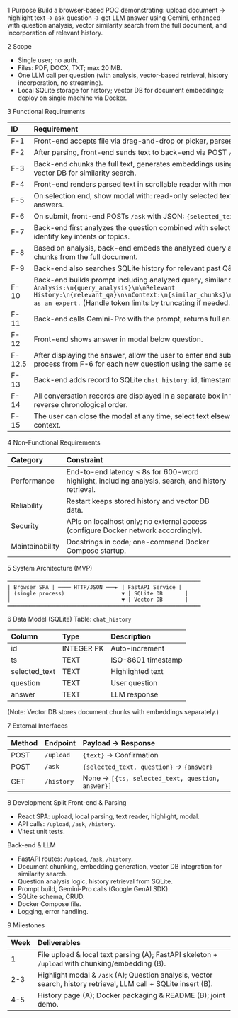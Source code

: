 1 Purpose
Build a browser-based POC demonstrating: upload document → highlight text → ask question → get LLM answer using Gemini, enhanced with question analysis, vector similarity search from the full document, and incorporation of relevant history.

2 Scope

- Single user; no auth.
- Files: PDF, DOCX, TXT; max 20 MB.
- One LLM call per question (with analysis, vector-based retrieval, history incorporation, no streaming).
- Local SQLite storage for history; vector DB for document embeddings; deploy on single machine via Docker.

3 Functional Requirements


| ID | Requirement |
| :-- | :-- |
| F-1 | Front-end accepts file via drag-and-drop or picker, parses it to plain UTF-8 text locally (using pdf.js, mammoth.js). |
| F-2 | After parsing, front-end sends text to back-end via POST `/upload` for processing. |
| F-3 | Back-end chunks the full text, generates embeddings using an embedding model, and stores chunks with embeddings in a vector DB for similarity search. |
| F-4 | Front-end renders parsed text in scrollable reader with mouse selection. |
| F-5 | On selection end, show modal with: read-only selected text, question textarea, and a chat area for displaying questions and answers. |
| F-6 | On submit, front-end POSTs `/ask` with JSON: `{selected_text, question}`. |
| F-7 | Back-end first analyzes the question combined with selected_text (e.g., via a preliminary LLM call or rule-based parsing) to identify key intents or topics. |
| F-8 | Based on analysis, back-end embeds the analyzed query and performs similarity search in vector DB to find top relevant text chunks from the full document. |
| F-9 | Back-end also searches SQLite history for relevant past Q\&A records (e.g., by similarity or keyword matching). |
| F-10 | Back-end builds prompt including analyzed query, similar chunks, relevant history, selected_text, and question: `Analysis:\n{query_analysis}\n\nRelevant History:\n{relevant_qa}\n\nContext:\n{similar_chunks}\n\nSelected:\n{selected_text}\n\nQuestion:\n{question}\n\nAnswer as an expert.` (Handle token limits by truncating if needed.) |
| F-11 | Back-end calls Gemini-Pro with the prompt, returns full answer as `{answer}`. |
| F-12 | Front-end shows answer in modal below question. |
| F-12.5 | After displaying the answer, allow the user to enter and submit additional follow-up questions in the same modal, repeating the process from F-6 for each new question using the same selected_text. |
| F-13 | Back-end adds record to SQLite `chat_history`: id, timestamp, selected_text, question, answer. |
| F-14 | All conversation records are displayed in a separate box in the interface, listing the last 20 Q\&A pairs (including selected_text) in reverse chronological order. |
| F-15 | The user can close the modal at any time, select text elsewhere to ask questions, and reopen a new modal for a different context. |

4 Non-Functional Requirements


| Category | Constraint |
| :-- | :-- |
| Performance | End-to-end latency ≤ 8s for 600-word highlight, including analysis, search, and history retrieval. |
| Reliability | Restart keeps stored history and vector DB data. |
| Security | APIs on localhost only; no external access (configure Docker network accordingly). |
| Maintainability | Docstrings in code; one-command Docker Compose startup. |

5 System Architecture (MVP)

```
═════════════════════════════════════════════════════════════
| Browser SPA | ──── HTTP/JSON ───► | FastAPI Service |
│ (single process)                  ▼ | SQLite DB       |
│                                   ▼ | Vector DB       |
═════════════════════════════════════════════════════════════
```

6 Data Model (SQLite)
Table: `chat_history`


| Column | Type | Description |
| :-- | :-- | :-- |
| id | INTEGER PK | Auto-increment |
| ts | TEXT | ISO-8601 timestamp |
| selected_text | TEXT | Highlighted text |
| question | TEXT | User question |
| answer | TEXT | LLM response |

(Note: Vector DB stores document chunks with embeddings separately.)

7 External Interfaces


| Method | Endpoint | Payload → Response |
| :-- | :-- | :-- |
| POST | `/upload` | `{text}` → Confirmation |
| POST | `/ask` | `{selected_text, question}` → `{answer}` |
| GET | `/history` | None → `[{ts, selected_text, question, answer}]` |

8 Development Split
Front-end \& Parsing

- React SPA: upload, local parsing, text reader, highlight, modal.
- API calls: `/upload`, `/ask`, `/history`.
- Vitest unit tests.

Back-end \& LLM

- FastAPI routes: `/upload`, `/ask`, `/history`.
- Document chunking, embedding generation, vector DB integration for similarity search.
- Question analysis logic, history retrieval from SQLite.
- Prompt build, Gemini-Pro calls (Google GenAI SDK).
- SQLite schema, CRUD.
- Docker Compose file.
- Logging, error handling.

9 Milestones


| Week | Deliverables |
| :-- | :-- |
| 1 | File upload \& local text parsing (A); FastAPI skeleton + `/upload` with chunking/embedding (B). |
| 2-3 | Highlight modal \& `/ask` (A); Question analysis, vector search, history retrieval, LLM call + SQLite insert (B). |
| 4-5 | History page (A); Docker packaging \& README (B); joint demo. |

